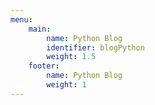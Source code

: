 ```yaml
---
menu:
    main:
        name: Python Blog
        identifier: blogPython
        weight: 1.5
    footer:
        name: Python Blog
        weight: 1
---
```


